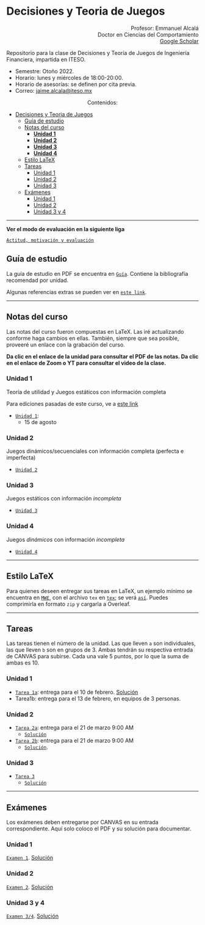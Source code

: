 # Decisiones y Teoria de Juegos

<p align="right">
Profesor: Emmanuel Alcalá
<br>
Doctor en Ciencias del Comportamiento
<br>
<a href="https://scholar.google.com.mx/citations?hl=en&user=3URusCgAAAAJ&view_op=list_works&sortby=pubdate">Google Scholar</a>
</p>


Repositorio para la clase de Decisiones y Teoría de Juegos de Ingeniería Financiera, impartida en ITESO.

- Semestre: Otoño 2022.
- Horario: lunes y miércoles de 18:00-20:00.
- Horario de asesorías: se definen por cita previa.
- Correo: jaime.alcala@iteso.mx

<p align="center">
Contenidos:
</p>

- [Decisiones y Teoria de Juegos](#decisiones-y-teoria-de-juegos)
  - [Guía de estudio](#guía-de-estudio)
  - [Notas del curso](#notas-del-curso)
    - [**Unidad 1**](#unidad-1)
    - [**Unidad 2**](#unidad-2)
    - [**Unidad 3**](#unidad-3)
    - [**Unidad 4**](#unidad-4)
  - [Estilo LaTeX](#estilo-latex)
  - [Tareas](#tareas)
    - [Unidad 1](#unidad-1-1)
    - [Unidad 2](#unidad-2-1)
    - [Unidad 3](#unidad-3-1)
  - [Exámenes](#exámenes)
    - [Unidad 1](#unidad-1-2)
    - [Unidad 2](#unidad-2-2)
    - [Unidad 3 y 4](#unidad-3-y-4)

---

**Ver el modo de evaluación en la siguiente liga**

[`Actitud, motivación y evaluación`](motivation_evaluation.md)

## Guía de estudio

La guía de estudio en PDF se encuentra en [`Guía`](Guía/GuiaAprendizajeTJ.pdf). Contiene la bibliografía recomendad por unidad.

Algunas referencias extras se pueden ver en [`este link`](Guia/../Guía/referencias.md).

---

## Notas del curso

Las notas del curso fueron compuestas en LaTeX. Las iré actualizando conforme haga cambios en ellas. También, siempre que sea posible, proveeré un enlace con la grabación del curso.

**Da clic en el enlace de la unidad para consultar el PDF de las notas. Da clic en el enlace de Zoom o YT para consultar el video de la clase.**

### **Unidad 1** 
Teoría de utilidad y Juegos estáticos con información completa

Para ediciones pasadas de este curso, ve a [este link](ediciones_pasadas.md)

- [`Unidad 1`](Unidad_1/main.pdf):
  - 15 de agosto

### **Unidad 2**
Juegos dinámicos/secuenciales con información completa (perfecta e imperfecta)
- [`Unidad 2`](Unidad_2/main.pdf)


### **Unidad 3**
Juegos estáticos con información *incompleta*

- [`Unidad 3`](Unidad_3/main.pdf)


### **Unidad 4**
Juegos *dinámicos* con información *incompleta*

- [`Unidad 4`](Unidad_4/DTJ_unidad4_notas.pdf)

---

## Estilo LaTeX

Para quienes deseen entregar sus tareas en LaTeX, un ejemplo mínimo se encuentra en [`MWE`](MWE), con el archivo `tex` en [`tex`](MWE/MWE.tex); se verá [`así`](MWE/MWE.pdf). Puedes comprimirla en formato `zip` y cargarla a Overleaf.

---

## Tareas

Las tareas tienen el número de la unidad. Las que lleven `a` son individuales, las que lleven `b` son en grupos de 3. Ambas tendrán su respectiva entrada de CANVAS para subirse. Cada una vale 5 puntos, por lo que la suma de ambas es 10.

### Unidad 1

- [`Tarea 1a`](tareas/tarea1a.pdf): entrega para el 10 de febrero. [Solución]()
- Tarea1b: entrega para el 13 de febrero, en equipos de 3 personas.

### Unidad 2

- [`Tarea 2a`](tareas/tarea2a.pdf): entrega para el 21 de marzo 9:00 AM
  - [`Solución`]()
- [`Tarea 2b`](tareas/tarea2b.md): entrega para el 21 de marzo 9:00 AM
  - [`Solución`]().
  
### Unidad 3
- [`Tarea 3`](tareas/tarea3.pdf)
   - [`Solución`]()

---

## Exámenes

Los exámenes deben entregarse por CANVAS en su entrada correspondiente. Aquí solo coloco el PDF y su solución para documentar.

### Unidad 1
[`Examen 1`](Unidad_1/DTJ_Examen1.pdf). [Solución]()

### Unidad 2

[`Examen 2`](Unidad_2/DTJ_Examen2.pdf). [Solución]()

### Unidad 3 y 4

[`Examen 3/4`](Unidad_3/examen3.pdf). [Solución]()